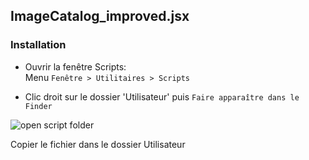 ## ImageCatalog_improved.jsx

### Installation
- Ouvrir la fenêtre Scripts:  
Menu ```Fenêtre > Utilitaires > Scripts```  

- Clic droit sur le dossier 'Utilisateur' puis ```Faire apparaître dans le Finder```  

![open script folder](
https://i.imgur.com/zzw6Pvb.png
)

Copier le fichier dans le dossier Utilisateur